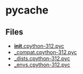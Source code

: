 # __pycache__

## Files

- [__init__.cpython-312.pyc](__init__.cpython-312.pyc)
- [_compat.cpython-312.pyc](_compat.cpython-312.pyc)
- [_dists.cpython-312.pyc](_dists.cpython-312.pyc)
- [_envs.cpython-312.pyc](_envs.cpython-312.pyc)
